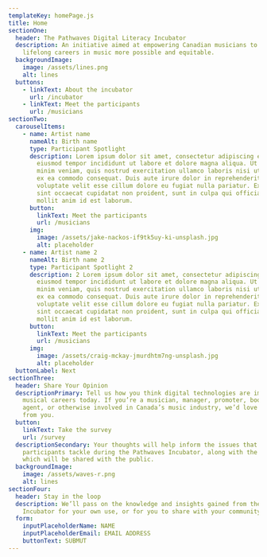 ```yaml
---
templateKey: homePage.js
title: Home
sectionOne:
  header: The Pathwaves Digital Literacy Incubator
  description: An initiative aimed at empowering Canadian musicians to make
    lifelong careers in music more possible and equitable.
  backgroundImage:
    image: /assets/lines.png
    alt: lines
  buttons:
    - linkText: About the incubator
      url: /incubator
    - linkText: Meet the participants
      url: /musicians
sectionTwo:
  carouselItems:
    - name: Artist name
      nameAlt: Birth name
      type: Participant Spotlight
      description: Lorem ipsum dolor sit amet, consectetur adipiscing elit, sed do
        eiusmod tempor incididunt ut labore et dolore magna aliqua. Ut enim ad
        minim veniam, quis nostrud exercitation ullamco laboris nisi ut aliquip
        ex ea commodo consequat. Duis aute irure dolor in reprehenderit in
        voluptate velit esse cillum dolore eu fugiat nulla pariatur. Excepteur
        sint occaecat cupidatat non proident, sunt in culpa qui officia deserunt
        mollit anim id est laborum.
      button:
        linkText: Meet the participants
        url: /musicians
      img:
        image: /assets/jake-nackos-if9tk5uy-ki-unsplash.jpg
        alt: placeholder
    - name: Artist name 2
      nameAlt: Birth name 2
      type: Participant Spotlight 2
      description: 2 Lorem ipsum dolor sit amet, consectetur adipiscing elit, sed do
        eiusmod tempor incididunt ut labore et dolore magna aliqua. Ut enim ad
        minim veniam, quis nostrud exercitation ullamco laboris nisi ut aliquip
        ex ea commodo consequat. Duis aute irure dolor in reprehenderit in
        voluptate velit esse cillum dolore eu fugiat nulla pariatur. Excepteur
        sint occaecat cupidatat non proident, sunt in culpa qui officia deserunt
        mollit anim id est laborum.
      button:
        linkText: Meet the participants
        url: /musicians
      img:
        image: /assets/craig-mckay-jmurdhtm7ng-unsplash.jpg
        alt: placeholder
  buttonLabel: Next
sectionThree:
  header: Share Your Opinion
  descriptionPrimary: Tell us how you think digital technologies are impacting
    musical careers today. If you’re a musician, manager, promoter, booking
    agent, or otherwise involved in Canada’s music industry, we’d love to hear
    from you.
  button:
    linkText: Take the survey
    url: /survey
  descriptionSecondary: Your thoughts will help inform the issues that
    participants tackle during the Pathwaves Incubator, along with the outcomes
    which will be shared with the public.
  backgroundImage:
    image: /assets/waves-r.png
    alt: lines
sectionFour:
  header: Stay in the loop
  description: We’ll pass on the knowledge and insights gained from the Pathwaves
    Incubator for your own use, or for you to share with your community.
  form:
    inputPlaceholderName: NAME
    inputPlaceholderEmail: EMAIL ADDRESS
    buttonText: SUBMUT
---
```

